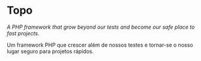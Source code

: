 # Topo
*A PHP framework that grow beyond our tests and become our safe place to fast projects.*

Um framework PHP que crescer além de nossos testes e tornar-se o nosso lugar seguro para projetos rápidos.
